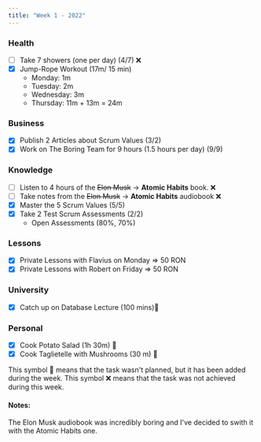 ```yaml
---
title: "Week 1 - 2022"
---
```

### Health
- [ ] Take 7 showers (one per day) (4/7) ❌
- [x] Jump-Rope Workout (17m/ 15 min)
	- Monday: 1m 
	- Tuesday: 2m 
	- Wednesday: 3m
	- Thursday: 11m + 13m = 24m

### Business
- [x] Publish 2 Articles about Scrum Values (3/2)
- [x] Work on The Boring Team for 9 hours (1.5 hours per day) (9/9)

### Knowledge
- [ ] Listen to 4 hours of the ~~Elon Musk~~ -> **Atomic Habits** book. ❌
- [ ] Take notes from the ~~Elon Musk~~ -> **Atomic Habits** audiobook ❌
- [x] Master the 5 Scrum Values (5/5)
- [x] Take 2 Test Scrum Assessments (2/2)
	-  Open Assessments (80%, 70%)

### Lessons
- [x] Private Lessons with Flavius on Monday => 50 RON
- [x] Private Lessons with Robert on Friday => 50 RON

### University
- [x] Catch up on Database Lecture (100 mins)🌟

### Personal
- [x] Cook Potato Salad (1h 30m) 🌟
- [x] Cook Taglietelle with Mushrooms (30 m) 🌟

This symbol 🌟 means that the task wasn't planned, but it has been added during the week.
This symbol ❌ means that the task was not achieved during this week.

#### Notes:
The Elon Musk audiobook was incredibly boring and I've decided to swith it with the Atomic Habits one.